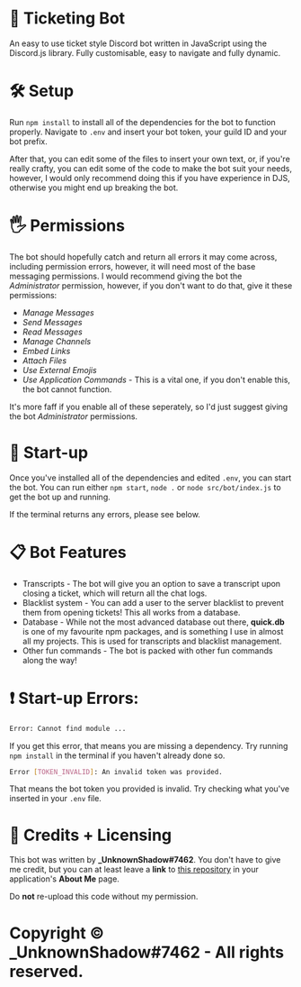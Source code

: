 # 🎫 Ticketing Bot
An easy to use ticket style Discord bot written in JavaScript using the Discord.js library.
Fully customisable, easy to navigate and fully dynamic.

# 🛠 Setup
Run `npm install` to install all of the dependencies for the bot to function properly.
Navigate to `.env` and insert your bot token, your guild ID and your bot prefix.

After that, you can edit some of the files to insert your own text, or, if you're really crafty, you can edit some of the code to make the bot suit your needs, however, I would only recommend doing this if you have experience in DJS, otherwise you might end up breaking the bot.

# 🖐 Permissions
The bot should hopefully catch and return all errors it may come across, including permission errors, however, it will need most of the base messaging permissions.
I would recommend giving the bot the *Administrator* permission, however, if you don't want to do that, give it these permissions:
* *Manage Messages*
* *Send Messages*
* *Read Messages*
* *Manage Channels*
* *Embed Links*
* *Attach Files*
* *Use External Emojis*
* *Use Application Commands* - This is a vital one, if you don't enable this, the bot cannot function.

It's more faff if you enable all of these seperately, so I'd just suggest giving the bot *Administrator* permissions.

# 🤖 Start-up
Once you've installed all of the dependencies and edited `.env`, you can start the bot.
You can run either `npm start`, `node .` or `node src/bot/index.js` to get the bot up and running.

If the terminal returns any errors, please see below.

# 📋 Bot Features
* Transcripts - The bot will give you an option to save a transcript upon closing a ticket, which will return all the chat logs.
* Blacklist system - You can add a user to the server blacklist to prevent them from opening tickets! This all works from a database.
* Database - While not the most advanced database out there, **quick.db** is one of my favourite npm packages, and is something I use in almost all my projects. This is used for transcripts and blacklist management.
* Other fun commands - The bot is packed with other fun commands along the way!

# ❗ Start-up Errors:
```sh
Error: Cannot find module ...
```
If you get this error, that means you are missing a dependency. Try running `npm install` in the terminal if you haven't already done so.

```sh
Error [TOKEN_INVALID]: An invalid token was provided.
```
That means the bot token you provided is invalid. Try checking what you've inserted in your `.env` file.

# 👥 Credits + Licensing
This bot was written by **_UnknownShadow#7462**.
You don't have to give me credit, but you can at least leave a **link** to [this repository](https://github.com/unknownshadow-s/ticketing-bot) in your application's **About Me** page.

Do **not** re-upload this code without my permission.

# Copyright © _UnknownShadow#7462 - All rights reserved.
